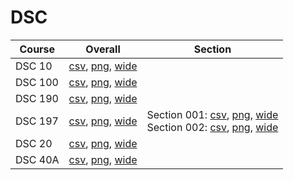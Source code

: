 # DSC

| Course | Overall | Section |
| ------ | ------- | ------- |
| DSC 10 | [csv](https://github.com/UCSD-Historical-Enrollment-Data/2025Summer1/blob/main/overall/DSC%2010.csv), [png](https://raw.githubusercontent.com/UCSD-Historical-Enrollment-Data/2025Summer1/main/plot_overall/DSC%2010.png), [wide](https://raw.githubusercontent.com/UCSD-Historical-Enrollment-Data/2025Summer1/main/plot_overall_wide/DSC%2010.png) |  |
| DSC 100 | [csv](https://github.com/UCSD-Historical-Enrollment-Data/2025Summer1/blob/main/overall/DSC%20100.csv), [png](https://raw.githubusercontent.com/UCSD-Historical-Enrollment-Data/2025Summer1/main/plot_overall/DSC%20100.png), [wide](https://raw.githubusercontent.com/UCSD-Historical-Enrollment-Data/2025Summer1/main/plot_overall_wide/DSC%20100.png) |  |
| DSC 190 | [csv](https://github.com/UCSD-Historical-Enrollment-Data/2025Summer1/blob/main/overall/DSC%20190.csv), [png](https://raw.githubusercontent.com/UCSD-Historical-Enrollment-Data/2025Summer1/main/plot_overall/DSC%20190.png), [wide](https://raw.githubusercontent.com/UCSD-Historical-Enrollment-Data/2025Summer1/main/plot_overall_wide/DSC%20190.png) |  |
| DSC 197 | [csv](https://github.com/UCSD-Historical-Enrollment-Data/2025Summer1/blob/main/overall/DSC%20197.csv), [png](https://raw.githubusercontent.com/UCSD-Historical-Enrollment-Data/2025Summer1/main/plot_overall/DSC%20197.png), [wide](https://raw.githubusercontent.com/UCSD-Historical-Enrollment-Data/2025Summer1/main/plot_overall_wide/DSC%20197.png) | Section 001: [csv](https://github.com/UCSD-Historical-Enrollment-Data/2025Summer1/blob/main/section/DSC%20197_001.csv), [png](https://raw.githubusercontent.com/UCSD-Historical-Enrollment-Data/2025Summer1/main/plot_section/DSC%20197_001.png), [wide](https://raw.githubusercontent.com/UCSD-Historical-Enrollment-Data/2025Summer1/main/plot_section_wide/DSC%20197_001.png)<br>Section 002: [csv](https://github.com/UCSD-Historical-Enrollment-Data/2025Summer1/blob/main/section/DSC%20197_002.csv), [png](https://raw.githubusercontent.com/UCSD-Historical-Enrollment-Data/2025Summer1/main/plot_section/DSC%20197_002.png), [wide](https://raw.githubusercontent.com/UCSD-Historical-Enrollment-Data/2025Summer1/main/plot_section_wide/DSC%20197_002.png) |
| DSC 20 | [csv](https://github.com/UCSD-Historical-Enrollment-Data/2025Summer1/blob/main/overall/DSC%2020.csv), [png](https://raw.githubusercontent.com/UCSD-Historical-Enrollment-Data/2025Summer1/main/plot_overall/DSC%2020.png), [wide](https://raw.githubusercontent.com/UCSD-Historical-Enrollment-Data/2025Summer1/main/plot_overall_wide/DSC%2020.png) |  |
| DSC 40A | [csv](https://github.com/UCSD-Historical-Enrollment-Data/2025Summer1/blob/main/overall/DSC%2040A.csv), [png](https://raw.githubusercontent.com/UCSD-Historical-Enrollment-Data/2025Summer1/main/plot_overall/DSC%2040A.png), [wide](https://raw.githubusercontent.com/UCSD-Historical-Enrollment-Data/2025Summer1/main/plot_overall_wide/DSC%2040A.png) |  |

